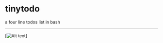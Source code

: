 # tinytodo
a four line todos list in bash
- - -

[![Alt text](https://asciinema.org/a/AU99DaLbOGYmvm4t4ru9whC1f)]
